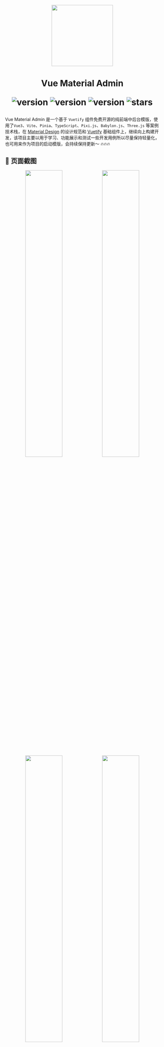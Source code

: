 <p align="center">
  <img width="200" src="https://gitee.com/chenhuajie/vue-material-admin/raw/master/src/assets/admin-logo.png">
</p>

<h1 align="center">
    Vue Material Admin
<div align="center">

![version](https://img.shields.io/badge/Vue-3.x-blue.svg)
![version](https://img.shields.io/badge/Vuetify-3.5.x-red.svg)
![version](https://img.shields.io/badge/Vite-5.x-green.svg)
![stars](https://img.shields.io/github/stars/armomu/vue-material-admin.svg?style=social&label=Stars)

</div>

</h1>


Vue Material Admin 是一个基于 `Vuetify` 组件免费开源的纯前端中后台模版，使用了`Vue3`、`Vite`、`Pinia`、`TypeScript`、`Pixi.js`、`Babylon.js`、`Three.js` 等案例技术栈，在 [Material Design](https://m3.material.io/) 的设计规范和 [Vuetify](https://vuetifyjs.com/zh-Hans/) 基础组件上，继续向上构建开发，该项目主要以用于学习、功能展示和测试一些开发用例所以尽量保持轻量化，也可用来作为项目的启动模版，会持续保持更新～ 🔥🔥🔥


## 🌻 页面截图

<p align="center">
  <img width="49%" src="https://github.com/armomu/vue-material-admin/raw/master/src/assets/tesla.png">
  <img width="49%" src="https://github.com/armomu/vue-material-admin/raw/master/src/assets/smart_house.png">
  <img width="49%" src="https://github.com/armomu/vue-material-admin/raw/master/src/assets/babylonjs.png">
  <img width="49%" src="https://github.com/armomu/vue-material-admin/raw/master/src/assets/edit_layer.png">
</p>

## 🍭 PreView

🧱Vercel需要墙！打不开的同学自行下载项目在本地开发环境预览

- 🌍 Vercel [https://vue-material-admin.vercel.app/](https://vue-material-admin-alpha.vercel.app/)


## 👊 TODO

1. 🍳 Vuetify 组件
    - ✅ Table
    - ✅ Calendar
    - ✅ DictSelect(自动注册可枚举字典下拉框)
2. 🏡 智能家居控制组件
    - ✅ 环形控制器(支持鼠标拖动进度)
    - ✅ 360度全景图预览(其实是Babylon.js的一个API而已)
3. 🎥 [Babylonjs物理角色控制器，已经获得官方库推荐 🔥 🔥 👍](https://github.com/armomu/ergoudan) 
    - ✅ 使用Havok物理引擎
    - ✅ 使用W、S、A、D键控制角色移动
    - ✅ 使用空格键跳跃
    - ✅ 上楼梯
4. 🔥 [Pixi.js捕鱼DEMO](https://chenhuajie.gitee.io/vue-material-admin/#/graphics/pixijs) 
    - ✅ 小鱼自动移动
    - ✅ 射击撒网
    - ❌ 小鱼获取新位置后旋转对应角度方向
    - ❌ 击落效果获取金币
    - ❌ 音频
5. 🐝 适配
    - ✅ 夜间模式
    - ✅ 适配移动设备(大部分适配)
    - ✅ 主题颜色修改
6. 💻 后端[参考这个 isme-nest-serve ](https://github.com/zclzone/isme-nest-serve)
    - ❌ Nest.js

## 📑 本地开发

> ⚠️ 本地开发需要 `nodejs 18/20` vite5不支持更低的nodejs版本

```
git clone https://github.com/armomu/vue-material-admin.git

cd vue-material-admin

pnpm install

pnpm run dev

```

## 推荐项目 🔥 🔥

- [Babylonjs 物理角色控制器](https://github.com/armomu/ergoudan) 
- [Babylonjs 马里奥3D场景](https://daisy-kaliman.vercel.app/#/index)
- [Vue3 通用可视化编辑器，支持可拖拽、CSS样式编辑等功能，可输出原型图H5页面，类似于`磨刀`](https://github.com/armomu/oreo-editor)
